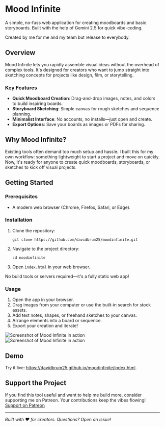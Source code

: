 # Mood Infinite

A simple, no-fuss web application for creating moodboards and basic storyboards. Built with the help of Gemini 2.5 for quick vibe-coding.

Created by me for me and my team but release to everybody.

## Overview

Mood Infinite lets you rapidly assemble visual ideas without the overhead of complex tools. It's designed for creators who want to jump straight into sketching concepts for projects like design, film, or storytelling.

### Key Features
- **Quick Moodboard Creation**: Drag-and-drop images, notes, and colors to build inspiring boards.
- **Storyboard Sketching**: Simple canvas for rough sketches and sequence planning.
- **Minimalist Interface**: No accounts, no installs—just open and create.
- **Export Options**: Save your boards as images or PDFs for sharing.

## Why Mood Infinite?

Existing tools often demand too much setup and hassle. I built this for my own workflow: something lightweight to start a project and move on quickly. Now, it's ready for anyone to create quick moodboards, storyboards, or sketches to kick off visual projects.

## Getting Started

### Prerequisites
- A modern web browser (Chrome, Firefox, Safari, or Edge).

### Installation
1. Clone the repository:
   ```
   git clone https://github.com/davidbrum25/moodinfinite.git
   ```
2. Navigate to the project directory:
   ```
   cd moodinfinite
   ```
3. Open `index.html` in your web browser.

No build tools or servers required—it's a fully static web app!

### Usage
1. Open the app in your browser.
2. Drag images from your computer or use the built-in search for stock assets.
3. Add text notes, shapes, or freehand sketches to your canvas.
4. Arrange elements into a board or sequence.
5. Export your creation and iterate!

![Screenshot of Mood Infinite in action](https://github.com/davidbrum25/moodinfinite/blob/main/_screenshots/preview_1.jpg)
![Screenshot of Mood Infinite in action](https://github.com/davidbrum25/moodinfinite/blob/main/_screenshots/preview_2.jpg)


## Demo
Try it live: https://davidbrum25.github.io/moodinfinite/index.html.

## Support the Project
If you find this tool useful and want to help me build more, consider supporting me on Patreon. Your contributions keep the vibes flowing!  
[Support on Patreon](https://www.patreon.com/cw/bdvd)

---

*Built with ❤️ for creators. Questions? Open an issue!*
